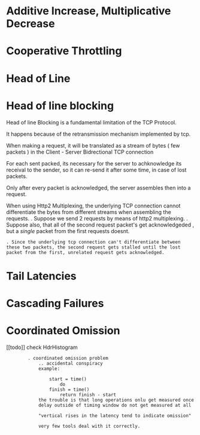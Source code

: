 
# Additive Increase, Multiplicative Decrease

# Cooperative Throttling

# Head of Line

# Head of line blocking

Head of line Blocking is a fundamental limitation of the TCP Protocol.

It happens because of the retransmission mechanism implemented by tcp.

When making a request, it will be translated as a stream of bytes ( few packets ) in the Client - Server Bidrectional TCP connection

For each sent packed, its necessary for the server to achknowledge its receival to the sender, so it can re-send it after some time, in case of lost packets.

Only after every packet is acknowledged, the server assembles then into a request.

When using Http2 Multiplexing, the underlying TCP connection cannot differentiate the bytes from different streams when assembling the requests.
    . Suppose we send 2 requests by means of http2 multiplexing.
    . Suppose also, that all of the second request packet's get acknowledgeded , but a *single* packet from the first requests doesnt.

    . Since the underlying tcp connection can't differentiate between these two packets, the second request gets stalled until the lost packet from the first, unrelated request gets acknowledged. 

# Tail Latencies

# Cascading Failures

# Coordinated Omission

[[todo]]
check HdrHistogram

            . coordinated omission problem
                .. accidental conspiracy
                example:
                    
                    start = time()
                        do
                    finish = time()
                        return finish - start
                the trouble is that long operations onlu get measured once
                delay outside of timing window do not get measured at all
                
                "vertical rises in the latency tend to indicate omission"

                very few tools deal with it correctly.
